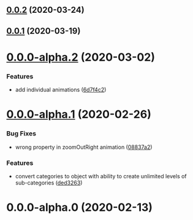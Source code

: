 ## [0.0.2](https://github.com/webanimate/animate.web/compare/v0.0.1...v0.0.2) (2020-03-24)

## [0.0.1](https://github.com/webanimate/animate.web/compare/v0.0.0-alpha.2...v0.0.1) (2020-03-19)

# [0.0.0-alpha.2](https://github.com/webanimate/animate.web/compare/v0.0.0-alpha.1...v0.0.0-alpha.2) (2020-03-02)

### Features

- add individual animations ([6d7f4c2](https://github.com/webanimate/animate.web/commit/6d7f4c214308770371e37720114888ac6debd182))

# [0.0.0-alpha.1](https://github.com/webanimate/animate.web/compare/v0.0.0-alpha.0...v0.0.0-alpha.1) (2020-02-26)

### Bug Fixes

- wrong property in zoomOutRight animation ([08837a2](https://github.com/webanimate/animate.web/commit/08837a2646b8374a5b5446c5aae867ed6fb1da08))

### Features

- convert categories to object with ability to create unlimited levels of sub-categories ([ded3263](https://github.com/webanimate/animate.web/commit/ded3263c90678cfc2428551524aaaa9ba153d0d5))

# 0.0.0-alpha.0 (2020-02-13)

